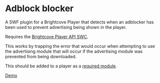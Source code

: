 Adblock blocker
===============

A SWF plugin for a Brightcove Player that detects when an adblocker has been used to prevent advertising being shown in the player.

Requires the [Brightcove Player API SWC](http://support.brightcove.com/en/docs/flash-only-player-api-swc).

This works by trapping the error that would occur when attempting to use the advertising module that will occur if the advertising module was prevented from being downloaded.

This should be added to a player as a [required module](http://support.brightcove.com/en/docs/developing-player-templates#Modules).

[Demo](http://cs1.brightcodes.net/ben/demo/adblock.html)
